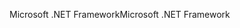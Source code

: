 <span data-ttu-id="980ff-101">Microsoft .NET Framework</span><span class="sxs-lookup"><span data-stu-id="980ff-101">Microsoft .NET Framework</span></span>